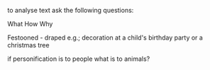 to analyse text ask the following questions:

What 
How
Why

Festooned - draped e.g.; decoration at a child's birthday party or a christmas tree

if personification is to people what is to animals?
